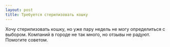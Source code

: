 ```yaml
---
layout: post 
title: Требуется стерилизовать кошку 
--- 
```

Хочу стерилизовать кошку, но уже пару недель не могу определиться с выбором. Компаний в городе не так много, но отзывы не радуют. Помогите советом.